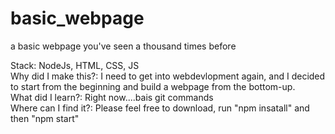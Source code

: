 # basic_webpage
a basic webpage you've seen a thousand times before  

Stack: NodeJs, HTML, CSS, JS  
Why did I make this?: I need to get into webdevlopment again, and I decided to start from the beginning and build a webpage from the bottom-up.  
What did I learn?: Right now....bais git commands  
Where can I find it?: Please feel free to download, run "npm insatall" and then "npm start"  
